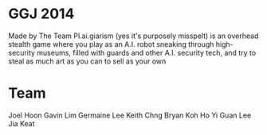 # GGJ 2014

Made by The Team
Pl.ai.giarism (yes it's purposely misspelt) is an overhead stealth game where you play as an A.I. robot sneaking through high-security museums, filled with guards and other A.I. security tech, and try to steal as much art as you can to sell as your own

# Team 
Joel Hoon
Gavin Lim
Germaine Lee
Keith Chng
Bryan Koh
Ho Yi Guan
Lee Jia Keat
